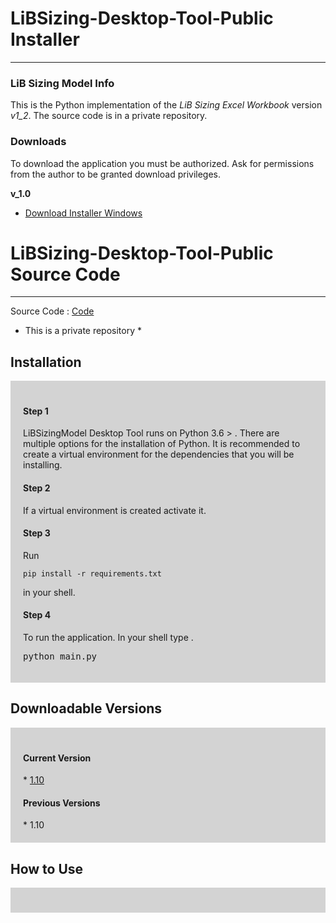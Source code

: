 # LiBSizing-Desktop-Tool-Public Installer
____
### LiB Sizing Model Info

This is the Python implementation of the *LiB Sizing Excel Workbook* version *v1_2*. The source code is in a private repository.



<h3>Downloads</h3>

To download the application you must be authorized. Ask for permissions from the author to be granted download privileges.




**v_1.0**
* [Download Installer Windows](https://drive.google.com/file/d/1QuvIPV27RiGDs_m5ZYZoJKNYXmLh26NM/view?usp=sharing)

# LiBSizing-Desktop-Tool-Public Source Code
___
Source Code : [Code](https://github.com/diegotorres1/LiBSizing-Desktop-Tool)
* This is a private repository *


<h2> Installation </h2>
<div style = "padding : 20px;background-color : lightgrey">
<h4> Step 1 </h4>
LiBSizingModel Desktop Tool runs on Python 3.6 > . There are multiple options for the installation of Python. It is recommended to create a virtual environment for the dependencies that you will be installing.
<h4> Step 2 </h4>
If a virtual environment is created activate it.
<h4> Step 3 </h4>
Run <pre><code>pip install -r requirements.txt </code></pre> in your shell.
<h4> Step 4 </h4>
To run the application. In your shell type .
<pre>python main.py</pre>

</div>

<h2> Downloadable Versions </h2>
<div style = "padding : 20px;background-color : lightgrey">
<h4> Current Version </h4>
* <a href = "https://drive.google.com/file/d/1NYo_DqvScYdLnHOCMLmxzt9Fdit6XFaQ/view?usp=sharing">1.10</a>
<h4> Previous Versions </h4>
* 1.10
</div>

<h2> How to Use </h2>
<div style = "padding : 20px;background-color : lightgrey">

</div>
